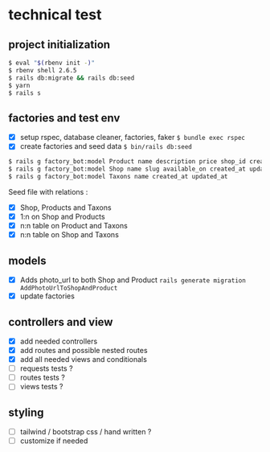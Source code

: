 # technical test

## project initialization

```bash
$ eval "$(rbenv init -)"
$ rbenv shell 2.6.5
$ rails db:migrate && rails db:seed
$ yarn
$ rails s
```

## factories and test env

- [x] setup rspec, database cleaner, factories, faker
      `$ bundle exec rspec`
- [x] create factories and seed data
      `$ bin/rails db:seed`

```bash
$ rails g factory_bot:model Product name description price shop_id created_at updated_at
$ rails g factory_bot:model Shop name slug available_on created_at updated_at
$ rails g factory_bot:model Taxons name created_at updated_at
```

Seed file with relations :

- [x] Shop, Products and Taxons
- [x] 1:n on Shop and Products
- [x] n:n table on Product and Taxons
- [x] n:n table on Shop and Taxons

## models

- [x] Adds photo_url to both Shop and Product
      `rails generate migration AddPhotoUrlToShopAndProduct`
- [x] update factories

## controllers and view

- [x] add needed controllers
- [x] add routes and possible nested routes
- [x] add all needed views and conditionals
- [ ] requests tests ?
- [ ] routes tests ?
- [ ] views tests ?

## styling

- [ ] tailwind / bootstrap css / hand written ?
- [ ] customize if needed
